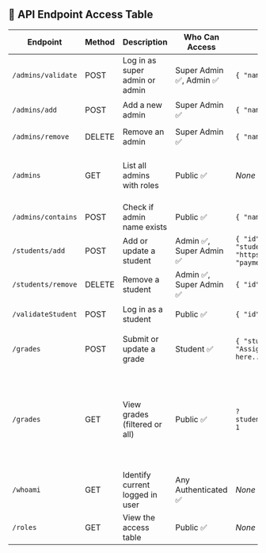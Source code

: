 ## 📘 API Endpoint Access Table

| Endpoint             | Method | Description                        | Who Can Access             | Request JSON                                                                                 | Response JSON                                                                                      |
|----------------------|--------|------------------------------------|-----------------------------|-----------------------------------------------------------------------------------------------|------------------------------------------------------------------------------------------------------|
| `/admins/validate`   | POST   | Log in as super admin or admin     | Super Admin ✅, Admin ✅      | `{ "name": "ali", "password": "admin123" }`                                                  | `{ "success": true, "token": "jwt..." }`                                                            |
| `/admins/add`        | POST   | Add a new admin                    | Super Admin ✅               | `{ "name": "nour", "password": "pass123" }`                                                  | `{ "message": "Admin added/updated" }`                                                              |
| `/admins/remove`     | DELETE | Remove an admin                    | Super Admin ✅               | `{ "name": "nour" }`                                                                         | `{ "message": "Admin removed" }`                                                                    |
| `/admins`            | GET    | List all admins with roles         | Public ✅                    | _None_                                                                                        | `[ { "name": "ali", "role": "super" }, { "name": "nour", "role": "admin" } ]`                       |
| `/admins/contains`   | POST   | Check if admin name exists         | Public ✅                    | `{ "name": "nour" }`                                                                         | `{ "exists": true }`                                                                                |
| `/students/add`      | POST   | Add or update a student            | Admin ✅, Super Admin ✅      | `{ "id": "student123", "password": "studpass", "email": "student@example.com", "admin": "nour", "paid": false, "paymentLink": "https://...", "active": false, "createdAt": "2025-04-04T00:00:00Z", "paymentDate": null }` | `{ "message": "Student added/updated" }` |
| `/students/remove`   | DELETE | Remove a student                   | Admin ✅, Super Admin ✅      | `{ "id": "student123" }`                                                                     | `{ "message": "Student removed" }`                                                                  |
| `/validateStudent`   | POST   | Log in as a student                | Public ✅                    | `{ "id": "student123", "password": "studpass", "admin": "nour" }`                            | `{ "success": true, "token": "jwt..." }`                                                            |
| `/grades`            | POST   | Submit or update a grade           | Student ✅                   | `{ "studentId": "student123", "course": "CourseA", "assignment": "Assignment-1", "grade": "5/5", "consoleOutput": "Grader output here...", "timestamp": "2025-04-02T12:00:00Z", "admin": "nour" }` | `{ "message": "Grade submitted successfully", "upserted": true }`                                   |
| `/grades`            | GET    | View grades (filtered or all)      | Public ✅                    | `?studentId=student123&admin=nour&course=CourseA&assignment=Assignment-1`                    | `[ { "studentId": "student123", "course": "CourseA", "assignment": "Assignment-1", "grade": "5/5", "consoleOutput": "...", "timestamp": "...", "admin": "nour" } ]` |
| `/whoami`            | GET    | Identify current logged in user    | Any Authenticated ✅         | _None_                                                                                        | `{ "user": "nour", "role": "admin" }`                                                               |
| `/roles`             | GET    | View the access table              | Public ✅                    | _None_                                                                                        | `{ "table": [ ... ] }`                                                                              |
